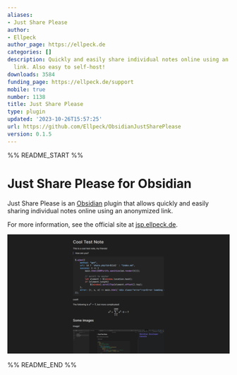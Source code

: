 ```yaml
---
aliases:
- Just Share Please
author:
- Ellpeck
author_page: https://ellpeck.de
categories: []
description: Quickly and easily share individual notes online using an anonymized
  link. Also easy to self-host!
downloads: 3584
funding_page: https://ellpeck.de/support
mobile: true
number: 1138
title: Just Share Please
type: plugin
updated: '2023-10-26T15:57:25'
url: https://github.com/Ellpeck/ObsidianJustSharePlease
version: 0.1.5
---
```


%% README_START %%

# Just Share Please for Obsidian

Just Share Please is an [Obsidian](https://obsidian.md) plugin that allows quickly and easily sharing individual notes online using an anonymized link.

For more information, see the official site at [jsp.ellpeck.de](https://jsp.ellpeck.de).

![A preview showing off a shared note in Just Share Please](https://raw.githubusercontent.com/Ellpeck/ObsidianJustSharePlease/main/media/preview.png)


%% README_END %%